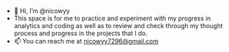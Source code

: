 - 👋 Hi, I’m @nicowyy
-   This space is for me to practice and experiment with my progress in analytics and coding as well as to review and check through my thought process and progress in the projects that I do.
- 📫 You can reach me at nicowyy7296@gmail.com
<!---
nicowyy/nicowyy is a ✨ special ✨ repository because its `README.md` (this file) appears on your GitHub profile.
You can click the Preview link to take a look at your changes.
--->
